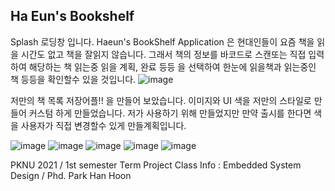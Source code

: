 ## Ha Eun's Bookshelf
Splash 로딩창 입니다. 
Haeun's  BookShelf Application 은 현대인들이 요즘 책을 읽을 시간도 없고 책을 잘읽지 않습니다. 그래서 책의 정보를 바코드로 스캔또는 직접 입력하여 
해당하는 책 읽는중 읽을 계획, 완료 등등 을 선택하여 한눈에 읽을책과 읽는중인 책 등등을 확인할수 있을 것입니다. 
![image](https://user-images.githubusercontent.com/73520071/120608335-0d262000-c48c-11eb-821e-11be2511def1.png)

저만의 책 목록 저장어플!! 을 만들어 보았습니다. 
이미지와 UI 색을 저만의 스타일로 만들어 커스텀 하게 만들었습니다. 저가 사용하기 위해 만들었지만 만약 출시를 한다면 색을 사용자가 직접 변경할수 있게 만들계획입니다. 

![image](https://user-images.githubusercontent.com/73520071/120608686-6f7f2080-c48c-11eb-8484-80101d73da47.png)
![image](https://user-images.githubusercontent.com/73520071/120608706-7312a780-c48c-11eb-8c4c-ef48b9b16cde.png)
![image](https://user-images.githubusercontent.com/73520071/120608718-77d75b80-c48c-11eb-86f3-d09b393ec1cd.png)
![image](https://user-images.githubusercontent.com/73520071/120608726-7a39b580-c48c-11eb-8d60-4783580c109f.png)
![image](https://user-images.githubusercontent.com/73520071/120608733-7c037900-c48c-11eb-817b-d6669a26793d.png)

PKNU 
2021 / 1st semester Term Project
Class Info : Embedded System Design / Phd. Park Han Hoon 
